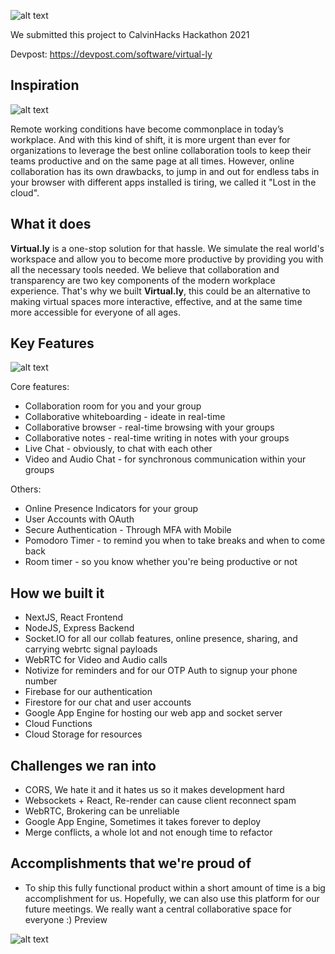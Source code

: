![alt text](https://i.imgur.com/SJuEkoz.gif)

We submitted this project to CalvinHacks Hackathon 2021

Devpost: https://devpost.com/software/virtual-ly

## Inspiration

![alt text](https://i.imgur.com/7cKdUAI.jpg)

Remote working conditions have become commonplace in today’s workplace. And with this kind of shift, it is more urgent than ever for organizations to leverage the best online collaboration tools to keep their teams productive and on the same page at all times. However, online collaboration has its own drawbacks, to jump in and out for endless tabs in your browser with different apps installed is tiring, we called it "Lost in the cloud".

## What it does

**Virtual.ly** is a one-stop solution for that hassle. We simulate the real world's workspace and allow you to become more productive by providing you with all the necessary tools needed. We believe that collaboration and transparency are two key components of the modern workplace experience. That's why we built **Virtual.ly**, this could be an alternative to making virtual spaces more interactive, effective, and at the same time more accessible for everyone of all ages.

## Key Features

![alt text](https://i.imgur.com/ekfsQ8g.jpg)

Core features:

- Collaboration room for you and your group
- Collaborative whiteboarding - ideate in real-time
- Collaborative browser - real-time browsing with your groups
- Collaborative notes - real-time writing in notes with your groups
- Live Chat - obviously, to chat with each other
- Video and Audio Chat - for synchronous communication within your groups

Others:

- Online Presence Indicators for your group
- User Accounts with OAuth
- Secure Authentication - Through MFA with Mobile
- Pomodoro Timer - to remind you when to take breaks and when to come back
- Room timer - so you know whether you're being productive or not

## How we built it

- NextJS, React Frontend
- NodeJS, Express Backend
- Socket.IO for all our collab features, online presence, sharing, and carrying webrtc signal payloads
- WebRTC for Video and Audio calls
- Notivize for reminders and for our OTP Auth to signup your phone number
- Firebase for our authentication
- Firestore for our chat and user accounts
- Google App Engine for hosting our web app and socket server
- Cloud Functions
- Cloud Storage for resources

## Challenges we ran into

- CORS, We hate it and it hates us so it makes development hard
- Websockets + React, Re-render can cause client reconnect spam
- WebRTC, Brokering can be unreliable
- Google App Engine, Sometimes it takes forever to deploy
- Merge conflicts, a whole lot and not enough time to refactor

## Accomplishments that we're proud of

- To ship this fully functional product within a short amount of time is a big accomplishment for us. Hopefully, we can also use this platform for our future meetings. We really want a central collaborative space for everyone :)
  Preview

![alt text](https://i.imgur.com/ohsXZLV.jpg)

